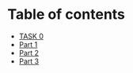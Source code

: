 # Table of contents

* [TASK 0](README.md)
* [Part 1](part-1.md)
* [Part 2](part-2.md)
* [Part 3](part-3.md)
